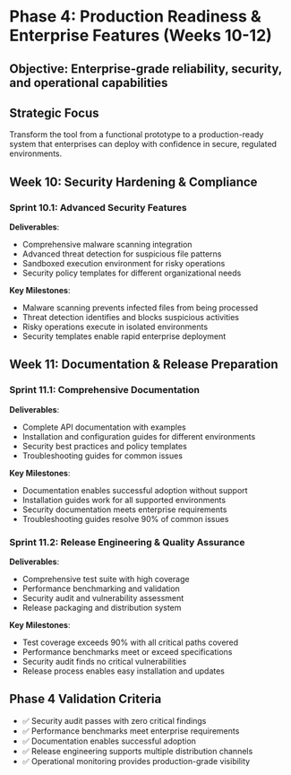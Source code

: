 # Phase 4: Production Readiness & Enterprise Features (Weeks 10-12)

## **Objective**: Enterprise-grade reliability, security, and operational capabilities

## **Strategic Focus**
Transform the tool from a functional prototype to a production-ready system that enterprises can deploy with confidence in secure, regulated environments.

## **Week 10: Security Hardening & Compliance**

### **Sprint 10.1: Advanced Security Features**
**Deliverables**:
- Comprehensive malware scanning integration
- Advanced threat detection for suspicious file patterns
- Sandboxed execution environment for risky operations
- Security policy templates for different organizational needs

**Key Milestones**:
- Malware scanning prevents infected files from being processed
- Threat detection identifies and blocks suspicious activities
- Risky operations execute in isolated environments
- Security templates enable rapid enterprise deployment

## **Week 11: Documentation & Release Preparation**

### **Sprint 11.1: Comprehensive Documentation**
**Deliverables**:
- Complete API documentation with examples
- Installation and configuration guides for different environments
- Security best practices and policy templates
- Troubleshooting guides for common issues

**Key Milestones**:
- Documentation enables successful adoption without support
- Installation guides work for all supported environments
- Security documentation meets enterprise requirements
- Troubleshooting guides resolve 90% of common issues

### **Sprint 11.2: Release Engineering & Quality Assurance**
**Deliverables**:
- Comprehensive test suite with high coverage
- Performance benchmarking and validation
- Security audit and vulnerability assessment
- Release packaging and distribution system

**Key Milestones**:
- Test coverage exceeds 90% with all critical paths covered
- Performance benchmarks meet or exceed specifications
- Security audit finds no critical vulnerabilities
- Release process enables easy installation and updates

## **Phase 4 Validation Criteria**
- ✅ Security audit passes with zero critical findings
- ✅ Performance benchmarks meet enterprise requirements
- ✅ Documentation enables successful adoption
- ✅ Release engineering supports multiple distribution channels
- ✅ Operational monitoring provides production-grade visibility

